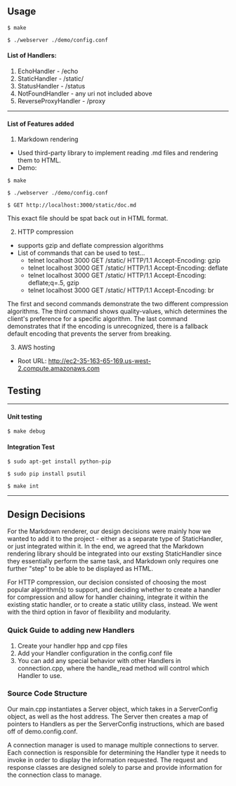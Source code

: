 ## Usage

`$ make`

`$ ./webserver ./demo/config.conf`


#### List of Handlers:

1. EchoHandler - /echo
2. StaticHandler - /static/
3. StatusHandler - /status
4. NotFoundHandler - any uri not included above
5. ReverseProxyHandler - /proxy

---

#### List of Features added

1. Markdown rendering
  * Used third-party library to implement reading .md files and rendering them to HTML.
  * Demo:

  `$ make`

  `$ ./webserver ./demo/config.conf`

  `$ GET http://localhost:3000/static/doc.md`

This exact file should be spat back out in HTML format.

2. HTTP compression
  * supports gzip and deflate compression algorithms
  * List of commands that can be used to test...
    * telnet localhost 3000
      GET /static/ HTTP/1.1
      Accept-Encoding: gzip
    * telnet localhost 3000
      GET /static/ HTTP/1.1
      Accept-Encoding: deflate
    * telnet localhost 3000
      GET /static/ HTTP/1.1
      Accept-Encoding: deflate;q=.5, gzip
    * telnet localhost 3000
      GET /static/ HTTP/1.1
      Accept-Encoding: br

  The first and second commands demonstrate the two different
  compression algorithms. The third command shows quality-values,
  which determines the client's preference for a specific algorithm.
  The last command demonstrates that if the encoding is unrecognized,
  there is a fallback default encoding that prevents the server from
  breaking.

3. AWS hosting
  * Root URL: http://ec2-35-163-65-169.us-west-2.compute.amazonaws.com

## Testing
---
#### Unit testing

`$ make debug`

#### Integration Test


`$ sudo apt-get install python-pip`

`$ sudo pip install psutil`

`$ make int`

---

## Design Decisions

For the Markdown renderer, our design decisions were mainly
how we wanted to add it to the project - either as a
separate type of StaticHandler, or just integrated within it.
In the end, we agreed that the Markdown rendering library should be
integrated into our exsting StaticHandler since they essentially
perform the same task, and Markdown only requires one further "step"
to be able to be displayed as HTML.

For HTTP compression, our decision consisted of choosing the
most popular algorithm(s) to support, and deciding whether to
create a handler for compression and allow for handler chaining,
integrate it within the existing static handler, or to create a
static utility class, instead. We went with the third option in favor of flexibility and modularity.


### Quick Guide to adding new Handlers

1. Create your handler hpp and cpp files
2. Add your Handler configuration in the config.conf file
3. You can add any special behavior with other Handlers in connection.cpp, where
the handle_read method will control which Handler to use.

### Source Code Structure

Our main.cpp instantiates a Server object, which takes in a ServerConfig object,
as well as the host address. The Server then creates a map of pointers to Handlers
as per the ServerConfig instructions, which are based off of demo.config.conf.

A connection manager is used to manage multiple connections to server. Each
connection is responsible for determining the Handler type it needs to invoke
in order to display the information requested. The request and response classes
are designed solely to parse and provide information for the connection class to manage.
